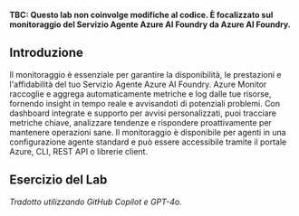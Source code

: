 **TBC: Questo lab non coinvolge modifiche al codice. È focalizzato sul monitoraggio del Servizio Agente Azure AI Foundry da Azure AI Foundry.**

## Introduzione

Il monitoraggio è essenziale per garantire la disponibilità, le prestazioni e l'affidabilità del tuo Servizio Agente Azure AI Foundry. Azure Monitor raccoglie e aggrega automaticamente metriche e log dalle tue risorse, fornendo insight in tempo reale e avvisandoti di potenziali problemi. Con dashboard integrate e supporto per avvisi personalizzati, puoi tracciare metriche chiave, analizzare tendenze e rispondere proattivamente per mantenere operazioni sane. Il monitoraggio è disponibile per agenti in una configurazione agente standard e può essere accessibile tramite il portale Azure, CLI, REST API o librerie client.

## Esercizio del Lab

<!-- **QUESTE ISTRUZIONI NON SONO COMPLETE E DEVONO ESSERE FINITE**

1. Apri il file `monitoring.py`.

2. Rivedi il codice e identifica le metriche chiave che vengono raccolte per il Servizio Agente Azure AI Foundry.

3. Implementa avvisi personalizzati per qualsiasi metrica critica che richiede attenzione immediata.

4. Testa la configurazione di monitoraggio simulando vari scenari e verificando che gli avvisi vengano attivati come previsto. -->

*Tradotto utilizzando GitHub Copilot e GPT-4o.*
